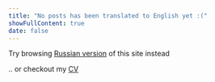 ```yaml
---
title: "No posts has been translated to English yet :("
showFullContent: true
date: false
---
```



Try browsing [Russian version](/) of this site instead

.. or checkout my [CV](/en/cv)